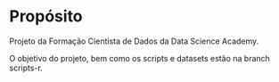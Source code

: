 # Propósito
Projeto da Formação Cientista de Dados da Data Science Academy.

O objetivo do projeto, bem como os scripts e datasets estão na branch scripts-r.
